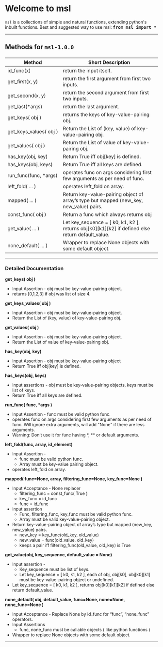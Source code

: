 Welcome to msl
===================


`msl` is a collections of simple and natural functions, extending python's inbuilt functions.
Best and suggested way to use msl: 
<kbd><b>from msl import *</b></kbd>

----------



Methods for `msl-1.0.0`
-------------

### 
Method   | Short Description
-------- | ---
id_func(x) | return the input itself.
get_first(x, y) |return the first argument from first two inputs.
get_second(x, y) | return the second argument from first two inputs.
get_last(*args) | return the last argument. 
get_keys( obj )  | returns the keys of key-value-pairing obj.
get_keys_values(&nbsp;obj&nbsp;) | Return the List of (key, value) of key-value-pairing obj.
get_values( obj ) | Return the List of value of key-value-pairing obj.
has_key(obj, key) | Return True iff obj[key] is defined.
has_keys(obj, keys) | Return True iff all keys are defined.
run_func(func,&nbsp;*args) | operates func on args considering first few arguments as per need of func.
left_fold( ... ) | operates left_fold on array.
mapped( ... ) | Return key-value-pairing object of array’s type but mapped (new_key, new_value) pairs.
const_func( obj ) | Return a func which always returns obj
get_value( ... ) | Let key_sequence = [ k0, k1, k2 ], returns obj[k0][k1][k2] if defined else return default_value.
none_default( ... ) | Wrapper to replace None objects with some default object. 


----------


### Detailed Documentation

**get_keys( obj )**
 - Input Assertion - obj must be key-value-pairing object.
 - returns [0,1,2,3] if obj was list of size 4.

**get_keys_values( obj )**
 - Input Assertion - obj must be key-value-pairing object.
 - Return the List of (key, value) of key-value-pairing obj.

**get_values( obj )**
 - Input Assertion - obj must be key-value-pairing object.
 - Return the List of value of key-value-pairing obj.

**has_key(obj, key)**
 - Input Assertion - obj must be key-value-pairing object
 - Return True iff obj[key] is defined.

**has_keys(obj, keys)**
 - Input assertions - obj must be key-value-pairing objects, keys must be list of keys.
 - Return True iff all keys are defined.

<b>run_func( func, *args )</b>
 - Input Assertion - func must be valid python func.
 - operates func on args considering first few arguments as per need of func. Will ignore extra arguments, will add "None" if there are less arguments. 
 - Warning: Don’t use it for func having *, ** or default arguments.


**left_fold(func, array, id_element)**
 - Input Assertion - 
    - func must be valid python func.
    - Array must be key-value pairing object.
 - operates left_fold on array.

**mapped( func=None, array, filtering_func=None, key_func=None )**
 - Input Acceptance - None replacer
    - filtering_func = const_func( True )
    - key_func = id_func
    - func = id_func
 - Input assertion
    - Func, filtering_func, key_func must be valid python func.
    - Array must be valid key-value-pairing object.
 - Return key-value-pairing object of array’s type but mapped (new_key, new_value) pairs.
    - new_key = key_func(old_key, old_value)
    - new_value = func(old_value, old_key)
    - keeps a pair iff filtering_func(old_value, old_key) is True 


**get_value(obj, key_sequence, default_value = None)**
 - Input assertion - 
    - Key_sequence must be list of keys.
    - Let key_sequence = [ k0, k1, k2 ], each of obj, obj[k0], obj[k0][k1] must be key-value-pairing object or undefined.
 - Let key_sequence = [ k0, k1, k2 ], returns obj[k0][k1][k2] if defined else return default_value.


**none_default( obj, default_value, func=None, none=None, none_func=None )**
 - Input Acceptance - Replace None by id_func for “func”, “none_func” operators.
 - Input Assertions
    - func, none_func must be callable objects ( like python functions ) 
 - Wrapper to replace None objects with some default object. 


----------

